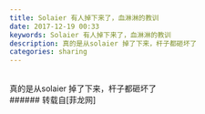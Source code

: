 ```yaml
---
title: Solaier 有人掉下来了，血淋淋的教训
date: 2017-12-19 00:33
keywords: Solaier 有人掉下来了，血淋淋的教训
description: 真的是从solaier 掉了下来，杆子都砸坏了
categories: sharing
---
```

<td class="t_f" id="postmessage_1043378">

<br/>
<img alt="" border="0" class="zoom" data-cf-modified-5b76473d99d6129b5bef5024-="" file="http://www.flw.ph/data/appbyme/upload/image/201712/19/WX5C0nqRBYDY.jpg" id="aimg_GTg8h" lazyloadthumb="1" onclick="" onmouseover="" src="http://www.flw.ph/data/appbyme/upload/image/201712/19/WX5C0nqRBYDY.jpg"/><br/>
真的是从solaier 掉了下来，杆子都砸坏了<br/>
</td>
###### 转载自[菲龙网]